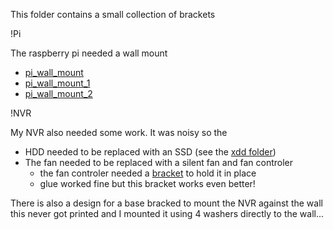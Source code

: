 This folder contains a small collection of brackets

!Pi

The raspberry pi needed a wall mount

- [pi_wall_mount](pi_wall_mount.png) 
- [pi_wall_mount_1](pi_wall_mount_1.jpg) 
- [pi_wall_mount_2](pi_wall_mount_2.jpg) 

!NVR

My NVR also needed some work. It was noisy so the

- HDD needed to be replaced with an SSD (see the [xdd folder](../xdd/Readme.md))
- The fan needed to be replaced with a silent fan and fan controler
  - the fan controler needed a [bracket](fan_control_bracket_nvr.scad) to hold it in place
  - glue worked fine but this bracket works even better!

There is also a design for a base bracked to mount the NVR against the wall
this never got printed and I mounted it using 4 washers directly to the wall...
